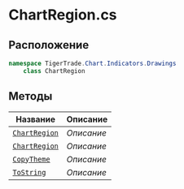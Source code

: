
# ChartRegion.cs
## Расположение
```csharp
namespace TigerTrade.Chart.Indicators.Drawings  
    class ChartRegion
```

## Методы
| Название | Описание |
| --- | --- |
| [`ChartRegion`](./Методы/ChartRegion.md) | *Описание* |
| [`ChartRegion`](./Методы/ChartRegion.md) | *Описание* |
| [`CopyTheme`](./Методы/CopyTheme.md) | *Описание* |
| [`ToString`](./Методы/ToString.md) | *Описание* |
